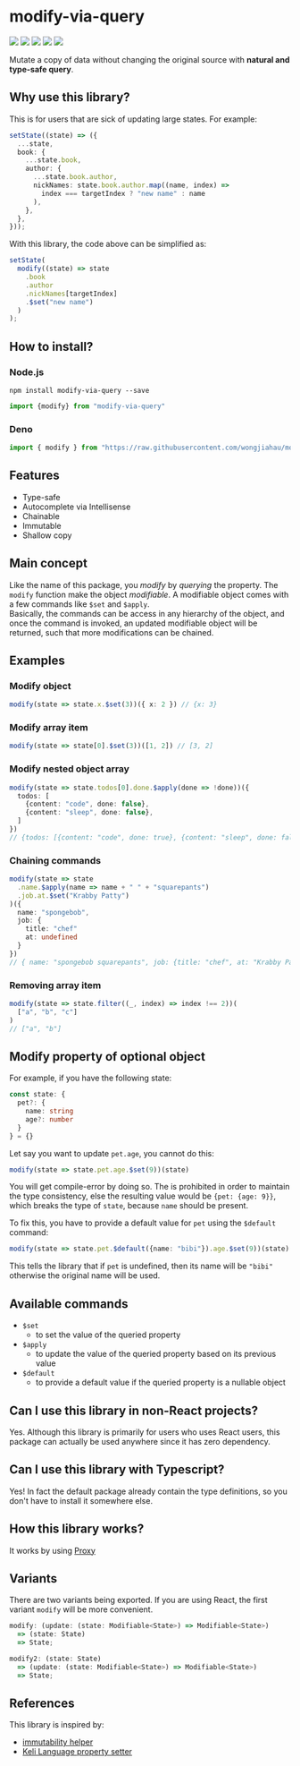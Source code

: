 # modify-via-query

![](https://github.com/wongjiahau/immutability-helper-2/workflows/deno/badge.svg)
![](https://github.com/wongjiahau/immutability-helper-2/workflows/node/badge.svg)
![](https://img.shields.io/npm/v/modify-via-query.svg?style=flat-square)
![](https://badgen.net/bundlephobia/min/modify-via-query?label=minified)
![](https://badgen.net/bundlephobia/minzip/modify-via-query?label=gzip)

Mutate a copy of data without changing the original source with **natural and type-safe query**.

## Why use this library?

This is for users that are sick of updating large states.
For example:

```ts
setState((state) => ({
  ...state,
  book: {
    ...state.book,
    author: {
      ...state.book.author,
      nickNames: state.book.author.map((name, index) =>
        index === targetIndex ? "new name" : name
      ),
    },
  },
}));
```

With this library, the code above can be simplified as:

```ts
setState(
  modify((state) => state
    .book
    .author
    .nickNames[targetIndex]
    .$set("new name")
  )
);
```

## How to install?
### Node.js
```
npm install modify-via-query --save
```
```ts
import {modify} from "modify-via-query"
```

### Deno
```ts
import { modify } from "https://raw.githubusercontent.com/wongjiahau/modify-via-query/master/mod.ts";
```

## Features
- Type-safe
- Autocomplete via Intellisense
- Chainable
- Immutable
- Shallow copy

## Main concept
Like the name of this package, you *modify* by *querying* the property. 
The `modify` function make the object *modifiable*. A modifiable object comes with a few commands like `$set` and `$apply`.   
Basically, the commands can be access in any hierarchy of the object, and once the command is invoked, an updated modifiable object will be returned, such that more modifications can be chained.

## Examples
### Modify object
```ts
modify(state => state.x.$set(3))({ x: 2 }) // {x: 3}
```
### Modify array item
```ts
modify(state => state[0].$set(3))([1, 2]) // [3, 2]
```
### Modify nested object array
```ts
modify(state => state.todos[0].done.$apply(done => !done))({
  todos: [
    {content: "code", done: false},
    {content: "sleep", done: false},
  ]
})
// {todos: [{content: "code", done: true}, {content: "sleep", done: false}]}
```
### Chaining commands
```ts
modify(state => state
  .name.$apply(name => name + " " + "squarepants")
  .job.at.$set("Krabby Patty")
)({
  name: "spongebob",
  job: {
    title: "chef"
    at: undefined
  }
})
// { name: "spongebob squarepants", job: {title: "chef", at: "Krabby Patty"} }
```

### Removing array item
```ts
modify(state => state.filter((_, index) => index !== 2))(
  ["a", "b", "c"]
)
// ["a", "b"]
```

## Modify property of optional object
For example, if you have the following state:
```ts
const state: {
  pet?: {
    name: string
    age?: number
  }
} = {}
```
Let say you want to update `pet.age`, you cannot do this:
```ts
modify(state => state.pet.age.$set(9))(state)
```
You will get compile-error by doing so. The is prohibited in order to maintain the type consistency, else the resulting value would be `{pet: {age: 9}}`, which breaks the type of `state`, because `name` should be present.

To fix this, you have to provide a default value for `pet` using the `$default` command:
```ts
modify(state => state.pet.$default({name: "bibi"}).age.$set(9))(state)
```
This tells the library that if `pet` is undefined, then its name will be `"bibi"` otherwise the original name will be used.  

## Available commands
- `$set`
  - to set the value of the queried property
- `$apply`
  - to update the value of the queried property based on its previous value
- `$default`
  - to provide a default value if the queried property is a nullable object

## Can I use this library in non-React projects?
Yes. Although this library is primarily for users who uses React users, this package can actually be used anywhere since it has zero dependency.

## Can I use this library with Typescript?
Yes! In fact the default package already contain the type definitions, so you don't have to install it somewhere else.

## How this library works?
It works by using [Proxy](https://developer.mozilla.org/en-US/docs/Web/JavaScript/Reference/Global_Objects/Proxy)


## Variants
There are two variants being exported. If you are using React, the first variant `modify` will be more convenient.

```ts
modify: (update: (state: Modifiable<State>) => Modifiable<State>) 
  => (state: State) 
  => State;

modify2: (state: State) 
  => (update: (state: Modifiable<State>) => Modifiable<State>) 
  => State;
```

## References

This library is inspired by:

- [immutability helper](https://github.com/kolodny/immutability-helper)
- [Keli Language property setter](https://keli-language.gitbook.io/doc/specification/section-4-magic-expressions#4-1-3-property-setter)
